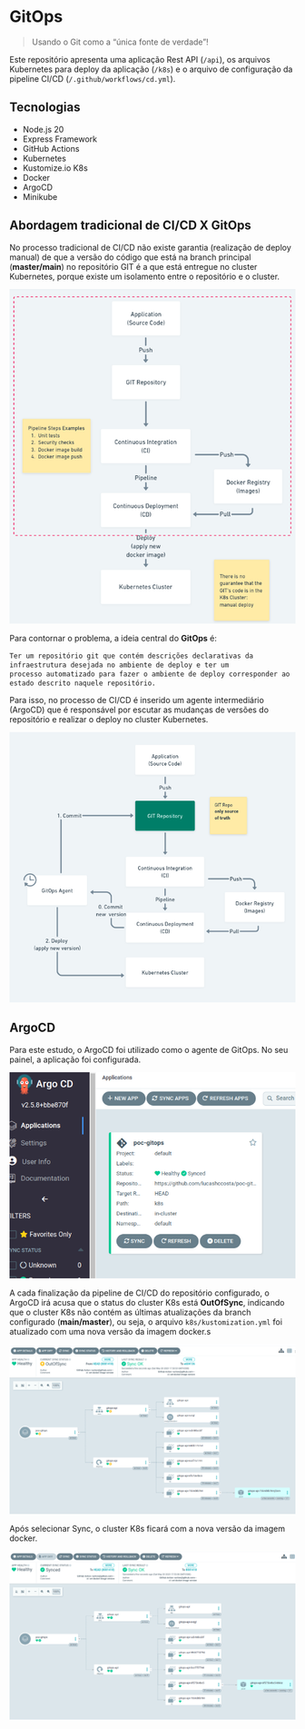 # GitOps

> Usando o Git como a “única fonte de verdade”!

Este repositório apresenta uma aplicação Rest API (`/api`), os arquivos Kubernetes para deploy da aplicação (`/k8s`) e 
o arquivo de configuração da pipeline CI/CD (`/.github/workflows/cd.yml`).

## Tecnologias

* Node.js 20
* Express Framework
* GitHub Actions
* Kubernetes 
* Kustomize.io K8s
* Docker
* ArgoCD
* Minikube

## Abordagem tradicional de CI/CD X GitOps

No processo tradicional de CI/CD não existe garantia (realização de deploy manual) de que a versão do código que está na 
branch principal (__master/main__) no repositório GIT é a que está entregue no cluster Kubernetes, porque existe um 
isolamento entre o repositório e o cluster.

![](./.github/assets/cicd_traditional.png)

Para contornar o problema, a ideia central do **GitOps** é:
```
Ter um repositório git que contém descrições declarativas da infraestrutura desejada no ambiente de deploy e ter um 
processo automatizado para fazer o ambiente de deploy corresponder ao estado descrito naquele repositório.
```

Para isso, no processo de CI/CD é inserido um agente intermediário (ArgoCD) que é responsável por escutar as mudanças 
de versões do repositório e realizar o deploy no cluster Kubernetes.

![](./.github/assets/cicd_gitops.png)

## ArgoCD

Para este estudo, o ArgoCD foi utilizado como o agente de GitOps. No seu painel, a aplicação foi configurada.

![](./.github/assets/argocd_app.png)

A cada finalização da pipeline de CI/CD do repositório configurado, o ArgoCD irá acusa que o status do cluster K8s está 
**OutOfSync**, indicando que o cluster K8s não contém as últimas atualizações da branch configurado (__main/master__), 
ou seja, o arquivo `k8s/kustomization.yml` foi atualizado com uma nova versão da imagem docker.s

![](./.github/assets/argocd_outofsync.png)

Após selecionar Sync, o cluster K8s ficará com a nova versão da imagem docker.

![](./.github/assets/argocd_sync.png)
